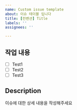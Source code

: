 ```yaml
---
name: Custom issue template
about: 이슈 테이블 입니다
title: [컨벤션] Title
labels: ''
assignees: ''

---
```


## 작업 내용
- [ ] Test1
- [ ] Test2
- [ ] Test3

## Description
이슈에 대한 상세 내용을 작성해주세요
